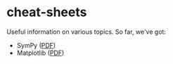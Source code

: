 # cheat-sheets
Useful information on various topics. 
So far, we've got: 
* SymPy ([PDF](https://github.com/prettymuchphysics/cheat-sheets/blob/main/sympy/sympy.pdf))
* Matplotlib ([PDF](https://github.com/prettymuchphysics/cheat-sheets/blob/main/matplotlib/matplotlib.pdf))
